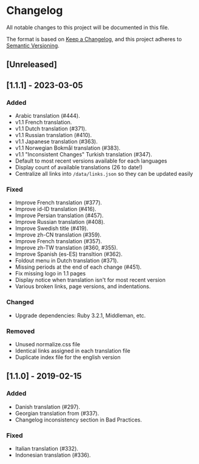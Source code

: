 # Changelog

All notable changes to this project will be documented in this file.

The format is based on [Keep a Changelog](https://keepachangelog.com/en/1.0.0/),
and this project adheres to [Semantic Versioning](https://semver.org/spec/v2.0.0.html).

## [Unreleased]

## [1.1.1] - 2023-03-05

### Added 
<a id="1.1.1-added"></a>

- Arabic translation (#444).
- v1.1 French translation.
- v1.1 Dutch translation (#371).
- v1.1 Russian translation (#410).
- v1.1 Japanese translation (#363).
- v1.1 Norwegian Bokmål translation (#383).
- v1.1 "Inconsistent Changes" Turkish translation (#347).
- Default to most recent versions available for each languages
- Display count of available translations (26 to date!)
- Centralize all links into `/data/links.json` so they can be updated easily

### Fixed
<a id="1.1.1-fixed"></a>

- Improve French translation (#377).
- Improve id-ID translation (#416).
- Improve Persian translation (#457).
- Improve Russian translation (#408).
- Improve Swedish title (#419).
- Improve zh-CN translation (#359).
- Improve French translation (#357).
- Improve zh-TW translation (#360, #355).
- Improve Spanish (es-ES) transltion (#362).
- Foldout menu in Dutch translation (#371).
- Missing periods at the end of each change (#451).
- Fix missing logo in 1.1 pages
- Display notice when translation isn't for most recent version
- Various broken links, page versions, and indentations.

### Changed
<a id="1.1.1-changed"></a>

- Upgrade dependencies: Ruby 3.2.1, Middleman, etc.

### Removed
<a id="1.1.1-removed"></a>
- Unused normalize.css file
- Identical links assigned in each translation file
- Duplicate index file for the english version

## [1.1.0] - 2019-02-15

### Added
<a id="1.1.0-added"></a>
- Danish translation (#297).
- Georgian translation from (#337).
- Changelog inconsistency section in Bad Practices.

### Fixed
<a id="1.1.0-fixed"></a>
- Italian translation (#332).
- Indonesian translation (#336).
